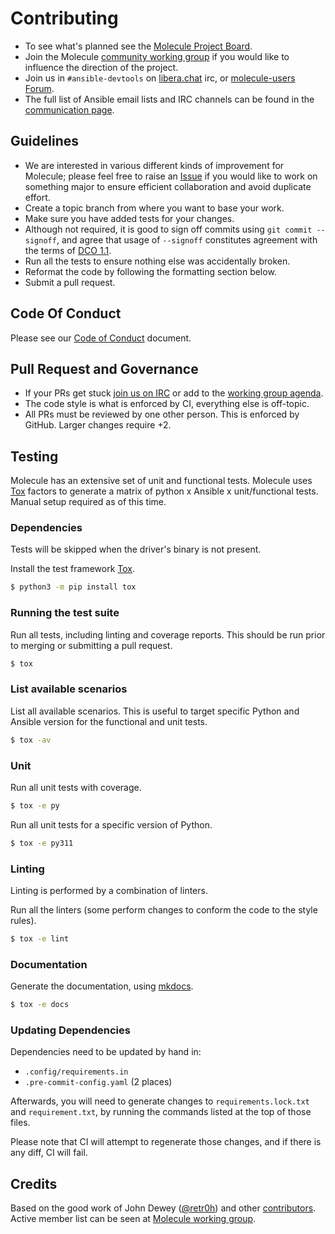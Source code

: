 # Contributing

- To see what's planned see the [Molecule Project
  Board](https://github.com/ansible-community/molecule/projects).
- Join the Molecule [community working
  group](https://github.com/ansible/community/wiki/molecule) if you
  would like to influence the direction of the project.
- Join us in `#ansible-devtools` on
  [libera.chat](https://web.libera.chat/?channel=#ansible-molecule) irc,
  or [molecule-users
  Forum](https://groups.google.com/forum/#!forum/molecule-users).
- The full list of Ansible email lists and IRC channels can be found in
  the [communication
  page](https://docs.ansible.com/ansible/latest/community/communication.html).

## Guidelines

- We are interested in various different kinds of improvement for
  Molecule; please feel free to raise an
  [Issue](https://github.com/ansible-community/molecule/issues/new/choose)
  if you would like to work on something major to ensure efficient
  collaboration and avoid duplicate effort.
- Create a topic branch from where you want to base your work.
- Make sure you have added tests for your changes.
- Although not required, it is good to sign off commits using
  `git commit --signoff`, and agree that usage of `--signoff`
  constitutes agreement with the terms of [DCO
  1.1](https://github.com/ansible-community/molecule/blob/main/DCO_1_1.md).
- Run all the tests to ensure nothing else was accidentally broken.
- Reformat the code by following the formatting section below.
- Submit a pull request.

## Code Of Conduct

Please see our [Code of
Conduct](https://github.com/ansible-community/molecule/blob/main/.github/CODE_OF_CONDUCT.md)
document.

## Pull Request and Governance

- If your PRs get stuck [join us on
  IRC](https://github.com/ansible/community/wiki/Molecule#join-the-discussion)
  or add to the [working group
  agenda](https://github.com/ansible/community/wiki/Molecule#meetings).
- The code style is what is enforced by CI, everything else is
  off-topic.
- All PRs must be reviewed by one other person. This is enforced by
  GitHub. Larger changes require +2.

## Testing

Molecule has an extensive set of unit and functional tests. Molecule
uses [Tox](https://tox.readthedocs.io/en/latest/) factors to generate a
matrix of python x Ansible x unit/functional tests. Manual setup
required as of this time.

### Dependencies

Tests will be skipped when the driver's binary is not present.

Install the test framework [Tox](https://tox.readthedocs.io/en/latest/).

```bash
$ python3 -m pip install tox
```

### Running the test suite

Run all tests, including linting and coverage reports. This should be
run prior to merging or submitting a pull request.

```bash
$ tox
```

### List available scenarios

List all available scenarios. This is useful to target specific Python
and Ansible version for the functional and unit tests.

```bash
$ tox -av
```

### Unit

Run all unit tests with coverage.

```bash
$ tox -e py
```

Run all unit tests for a specific version of Python.

```bash
$ tox -e py311
```

### Linting

Linting is performed by a combination of linters.

Run all the linters (some perform changes to conform the code to the
style rules).

```bash
$ tox -e lint
```

### Documentation

Generate the documentation, using [mkdocs](https://www.mkdocs.org/).

```bash
$ tox -e docs
```

### Updating Dependencies

Dependencies need to be updated by hand in:

- `.config/requirements.in`
- `.pre-commit-config.yaml` (2 places)

Afterwards, you will need to generate changes to `requirements.lock.txt`
and `requirement.txt`, by running the commands listed at the top of those files.

Please note that CI will attempt to regenerate those changes, and if there is any diff, CI will fail.

## Credits

Based on the good work of John Dewey
([\@retr0h](https://github.com/retr0h)) and other
[contributors](https://github.com/ansible-community/molecule/graphs/contributors).
Active member list can be seen at [Molecule working
group](https://github.com/ansible/community/wiki/Molecule).
